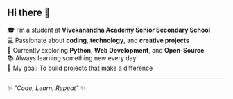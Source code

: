 ## Hi there 👋  
🎓 I’m a student at **Vivekanandha Academy Senior Secondary School**  
💻 Passionate about **coding**, **technology**, and **creative projects**  
🚀 Currently exploring **Python**, **Web Development**, and **Open-Source**  
📚 Always learning something new every day!  
🌟 My goal: To build projects that make a difference  

---
✨ *"Code, Learn, Repeat"* ✨  
